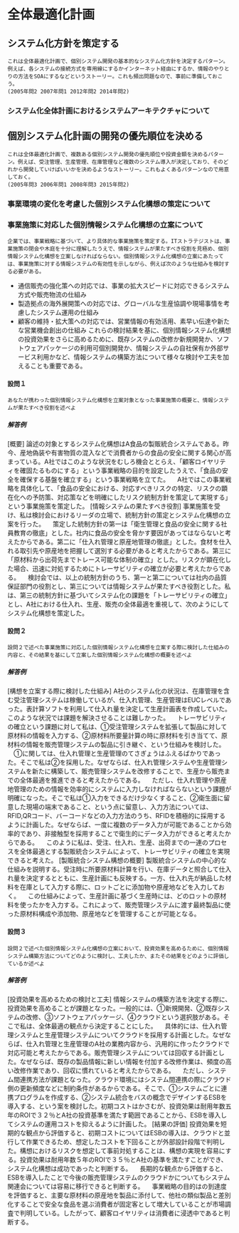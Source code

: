 # 全体最適化計画
## システム化方針を策定する
	これは全体最適化計画で、個別システム開発の基本的なシステム化方針を決定するパターン。例えば、各システムの接続方式を専用線にするかインターネット経由にするか、情報のやりとりの方法をSOAにするなどというストーリー。これも頻出問題なので、事前に準備しておこう。
	(2005年問2 2007年問1 2012年問2 2014年問2)

### システム化全体計画におけるシステムアーキテクチャについて

## 個別システム化計画の開発の優先順位を決める
	これは全体最適化計画で、複数ある個別システム開発の優先順位や投資金額を決めるパターン。例えば、受注管理、生産管理、在庫管理など複数のシステム導入が決定しており、そのどれから開発していけばいいかを決めるようなストーリー。これもよくあるパターンなので用意しておく。
	(2005年問3 2006年問1 2008年問3 2015年問2)

### 事業環境の変化を考慮した個別システム化構想の策定について
### 事業施策に対応した個別情報システム化構想の立案について
	企業では、事業戦略に基づいて、より具体的な事業施策を策定する。ITストラテジストは、事業施策の閉会や木庭を十分に理解したうえで、情報システムが果たすべき役割を見極め、個別情報システム化構想を立案しなければならない。個別情報システム化構想の立案にあたっては、事業施策に対する情報システムの有効性を示しながら、例えば次のような仕組みを検討する必要がある。
* 通信販売の強化策への対応では、事業の拡大スピードに対応できるシステム方式や販売物流の仕組み
* 製造拠点の海外展開策への対応では、グローバルな生産協調や現場事情を考慮したシステム運用の仕組み
* 顧客の維持・拡大策への対応では、営業情報の有効活用、素早い伝達や新たな営業機会創出の仕組み
	これらの検討結果を基に、個別情報システム化構想の投資効果をさらに高めるために、既存システムの改修か新規開発か、ソフトウェアパッケージの利用可個別開発か、情報システムの自社保有か外部サービス利用かなど、情報システムの構築方法について様々な検討や工夫を加えることも重要である。
#### 設問１
	あなたが携わった個別情報システム化構想を立案対象となった事業施策の概要と、情報システムが果たすべき役割を述べよ
##### 解答例
[概要]
	論述の対象とするシステム化構想はA食品の製販統合システムである。昨今、産地偽装や有害物質の混入などで消費者からの食品の安全に関する関心が高まっている。A社ではこのような状況をむしろ機会ととらえ、「顧客ロイヤリティを確固たるものにする」という事業戦略の目的を設定したうえで、「食品の安全を確保する基盤を確立する」という事業戦略を立てた。
	　A社ではこの事業戦略を具体化して、「食品の安全における、対応すべきリスクの特定、リスクの顕在化への予防策、対応策などを明確にしたリスク統制方針を策定して実現する」という事業施策を策定した。
[情報システムの果たすべき役割]
	事業施策を受け、私は検討会におけるリーダの立場で、統制方針の策定とシステム化構想の立案を行った。
	　策定した統制方針の第一は「衛生管理と食品の安全に関する社員教育の徹底」とした。社内に食品の安全を脅かす要因があってはならないと考えたからである。第二に「仕入れ管理と原産地管理の徹底」とした。食材を仕入れる取引先や原産地を把握して選別する必要があると考えたからである。第三に「原材料から出荷先までトレース可能な体制の確立」とした。リスクが顕在化した場合、迅速に対処するためにトレーサビリティの確立が必要と考えたからである。
	　検討会では、以上の統制方針のうち、第一と第二については社内の品質保証部門の役割とし、第三については情報システムが果たすべき役割とした。私は、第三の統制方針に基づいてシステム化の課題を「トレーサビリティの確立」とし、A社における仕入れ、生産、販売の全体最適を重視して、次のようにしてシステム化構想を策定した。
#### 設問２
	設問２で述べた事業施策に対応した個別情報システム化構想を立案する際に検討した仕組みの内容と、その結果を基にして立案した個別情報システム化構想の概要を述べよ
##### 解答例
[構想を立案する際に検討した仕組み]
	A社のシステム化の状況は、在庫管理を含む受注管理システムは稼働しているが、仕入れ管理、生産管理はEUCレベルであった。表計算ソフトを利用して仕入れ量を決定して生産計画表を作成していた。このような状況では課題を解決させることは難しかった。
	　トレーサビリティの確立という課題に対して私は、①受注管理システムを拡張して製品に対して原材料の情報を入力する、②原材料所要量計算の時に原材料を引き当てて、原材料の情報を販売管理システムの製品に引き継ぐ、という仕組みを検討した。
	　①に関しては、仕入れ管理と生産管理のてさぎょうはふえるばかりであった。そこで私は②を採用した。なぜならば、仕入れ管理システムや生産管理システムを新たに構築して、販売管理システムを改修することで、生産から販売までの全体最適を推進できると考えたからである。
	　ただし、仕入れ管理や原産地管理のための情報を効率的にシステムに入力しなければならないという課題が明確になった。そこで私は①入力をできるだけ少なくすること、②衛生面に留意した現場の端末であること、という点に留意し、入力方法については、RFID,QRコード、バーコードなどの入力方法のうち、RFIDを積極的に採用するように計画した。なぜならば、一度に複数のデータ入力が可能であることから効率的であり、非接触型を採用することで衛生的にデータ入力ができると考えたからである。
	　このように私は、受注、仕入れ、生産、出荷までの一連のプロセスを全体最適とする製販統合システムによって、トレーサビリティの確立を実現できると考えた。
[製販統合システム構想の概要]
	製販統合システムの中心的な仕組みを説明する。受注時に所要原材料計算を行い、在庫データと照合して仕入れ量を決定するとともに、生産計画にも反映する。一方、仕入れ先が納品した材料を在庫として入力する際に、ロットごとに添加物や原産地などを入力しておく。
	　この仕組みによって、生産計画に基づく生産時には、どのロットの原材料を使ったかを入力する。これによって、販売管理システムに渡す最終製品に使った原材料構成や添加物、原産地などを管理することが可能となる。
#### 設問３
	設問２で述べた個別情報システム化構想の立案において、投資効果を高めるために、個別情報システム構築方法についてどのように検討し、工夫したか、またその結果をどのように評価しているか述べよ
##### 解答例
[投資効果を高めるための検討と工夫]
	情報システムの構築方法を決定する際に、投資効果を高めることが課題となった。一般的には、①新規開発、②既存システムの改修、③ソフトウェアパッケージ、④クラウドという選択肢がある。そこで私は、全体最適の観点から決定することにした。
	　具体的には、仕入れ管理システムと生産管理システムについてクラウドを採用する計画とした。なぜならば、仕入れ管理と生産管理のA社の業務内容から、汎用的に作ったクラウドで対応可能と考えたからである。販売管理システムについては回収する計画とした。なぜならば、既存の製品情報に新しい情報を付加する改修作業は、頻度の高い改修作業であり、回収に慣れていると考えたからである。
	　ただし、システム間連携方法が課題となった。クラウド環境にはシステム間連携の際にクラウド側の更新頻度などに制約条件があるからである。そこで、①システムごとに連携プログラムを作成する、②システム統合をバスの概念でデザインするESBを導入する、という案を検討した。初期コストはかさむが、投資効果は耐用年数五年のROIで３２％とA社の投資基準を満たす範囲であることから、ESBを導入してシステムの運用コストを抑えるように計画した。
[結果の評価]
	投資効果を短期的な観点から評価すると、初期コストについてはESBの導入は、クラウドと並行して作業できるため、想定したコストを下回ることが外部設計段階で判明した。構想におけるリスクを想定して事前対処することは、構想の実現を容易にする。投資効果は耐用年数５年のROIで３５％とA社の基準を満たすことができ、システム化構想は成功であったと判断する。
	　長期的な観点から評価すると、ESBを導入したことで今後の販売管理システムのクラウドかについてもシステム関連会については容易に移行できると判断する。
	　事業戦略の目的はの到達度を評価すると、主要な原材料の原産地を製品に添付して、他社の類似製品と差別化することで安全な食品を選ぶ消費者が固定客として増大していることが市場調査で判明している。したがって、顧客ロイヤリティは消費者に浸透中であると判断する。